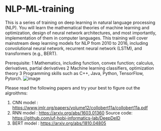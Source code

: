 # NLP-ML-training

This is a series of training on deep learning in natural language processing (NLP). You will learn the mathematical theories of machine learning and optimization, design of neural network architectures, and most importantly, implementation of them in computer languages. This training will cover mainstream deep learning models for NLP from 2010 to 2016, including convolutional neural network, recurrent neural network (LSTM), and transformers (e.g., BERT).
 
Prerequisite:
1 Mathematics, including function, convex function; calculus, derivatives, partial
derivatives
2 Machine learning classifiers, optimization theory
3 Programming skills such as C++, Java, Python, TensorFlow, Pytorch.
![image](https://user-images.githubusercontent.com/99048338/193862468-7595a84a-37b7-48c7-9e86-696168be1dd7.png)


Please read the following papers and try your best to figure out the algroithms:

1. CNN model : https://www.jmlr.org/papers/volume12/collobert11a/collobert11a.pdf
2. RNN model : https://arxiv.org/abs/1603.01360 Source code: https://github.com/uf-hobi-informatics-lab/DeepDeID
3. BERT model : https://arxiv.org/abs/1810.04805
